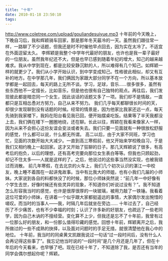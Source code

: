 ```yaml
---
title: "十年"
date: 2010-01-18 23:50:10
tags:
---
```


http://www.coletree.com/upload/gouliandesuiyue.mp3 十年前的今天晚上，下晚自习后，我和辉颖骑车回家，那是那年冬天最冷的一天。虽然我们跟往常一样，一路聊了不少话题，但我还是时不时催他早点回去，因为实在太冷了。不适宜在外面逗留太久。 李辉颖是我整个中学年代最好的朋友，也许也是我一辈子最好的一位朋友。虽然我年纪还不大，但是也早已感到随着年纪的增大，知己的越来越难求。我从中学到现在，都是比较安静沉默的人，所以难得有几个知己。如辉颖一样的就更少了。我们从小学开始认识，到中学变成知己。性格彼此相似，却又有互补的地方。在中学那几年，我们俩因为家跟大部分同学不在一个方向，所以基本放学都是一起回去，每天的路上无所不谈。学习，足球，音乐……很多很多，虽然有些东西他不一定擅长，比如音乐，但是他也很有自己独特的观点。再往后，我们发现彼此都是暗恋同一个女生，因此谈话的话题又多了一项。我们却不是情敌，一直都只是互相怂恿对方努力，自己从来不努力。 我们几乎每天都聊很长时间的天，却很少发现聊到没有话题的时候。经常的情景是，因为他家比我家还远一点，每天先骑到我家楼下，我妈在阳台看见我已回，便开始摆桌吃饭。结果等了半天我都没上去，我们俩在楼下一圈圈地绕，还在聊。长此以往，辉颖在我看来像家人一样，因为从来不会担心这份友谊会变淡或者失去。我们只要一见面就有一种很放松舒服的感觉，什么都可以说，什么都无所谓。 高二以后，由于大家不同班，学习也忙，见面的次数开始大大减少。一直到高三寒假前，他又开始来学校晚自习，于是我们又相约晚上一起回家。这才又开始了狂聊的日子。那几天辉颖说了很多，有高考后的抱负，以后的理想，还有高考完要向那位女生表白等等。但我也只顾起劲，却记不住太多——人就是这样的了。之后，他说过的这些事当然没实现，也被我错过而消散。 前几年寒假，在去北京的火车上，我们几个初次认识的湛江一中校友，晚上睡不着围在一起讲鬼故事。当中有比我大的师姐，也有小我们几届的小师妹。大家说到各自的料都快没了的时候，那位小师妹突然说：“前几年一中好像有个学生去世，好像时候还有些灵异的现象，不知道你们听说过没有？”。我不知道怎么形容我当时的感觉，也许是很厚很厚的一块玻璃，被用力敲了一铁锤。我看着这位可爱的小师妹，在讲着一个似乎跟大家都挺遥远的事情，大家偶尔发出惋惜的嗟叹。而当时的当事人——我，时隔几年后就坐在旁边…… 十年过去了，自己经历了不少痛苦，也有不少幸福的时刻；认识了许多新的好朋友，也疏远了一些老同学，因为自己木讷的不擅经营。变化算不上少，但我还是忘不了十年前，我曾有过一位那么好的朋友，和一份那么值得珍藏的感觉。回想十年前，辉颖离开之后，我所做过的一些不成熟的抉择，以及面对问题时的手足无措，就很清楚他在我心中的地位。 十年前，我当时的同桌黄文凯跟我说过一句话“过一段时间后，没有什么人会再记得这些事了”。我忘记他当时说的“一段时间”是几个月还是几年了，但在十年后的今天看来，也早够了吧。现在已经十年了，不知道除了我，是否还有当年的同学会偶尔想起你呢？辉颖。